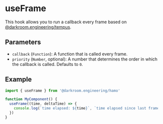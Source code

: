 # useFrame

This hook allows you to run a callback every frame based on [@darkroom.engineering/tempus](https://twitter.com/home).

## Parameters

- `callback` (`Function`): A function that is called every frame.
- `priority` (`Number`, optional): A number that determines the order in which the callback is called. Defaults to `0`.

## Example

```jsx
import { useFrame } from '@darkroom.engineering/hamo'

function MyComponent() {
  useFrame((time, deltaTime) => {
    console.log(`time elapsed: ${time}`, `time elapsed since last frame: ${deltaTime}`)
  })
}
```
